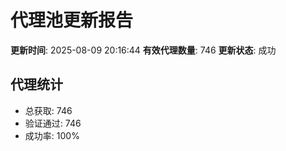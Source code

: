 # 代理池更新报告

**更新时间**: 2025-08-09 20:16:44
**有效代理数量**: 746
**更新状态**:  成功

## 代理统计
- 总获取: 746
- 验证通过: 746
- 成功率: 100%
